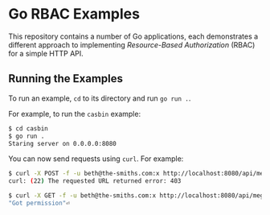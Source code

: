 # Go RBAC Examples

This repository contains a number of Go applications, each demonstrates a different approach to implementing
_Resource-Based Authorization_ (RBAC) for a simple HTTP API.

## Running the Examples

To run an example, `cd` to its directory and run `go run .`.

For example, to run the `casbin` example:

```sh
$ cd casbin
$ go run .
Staring server on 0.0.0.0:8080
```

You can now send requests using `curl`. For example:

```sh
$ curl -X POST -f -u beth@the-smiths.com:x http://localhost:8080/api/megaSeeds
curl: (22) The requested URL returned error: 403

$ curl -X GET -f -u beth@the-smiths.com:x http://localhost:8080/api/megaSeeds
"Got permission"⏎
```
